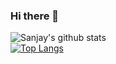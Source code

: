 ### Hi there 👋
![Sanjay's github stats](https://github-readme-stats.vercel.app/api?username=sanjay-thiyagarajan&show_icons=true&theme=radical) <br>
[![Top Langs](https://github-readme-stats.vercel.app/api/top-langs/?username=sanjay-thiyagarajan&layout=compact)](https://github.com/sanjay-thiyagarajan/github-readme-stats)
<!--
**sanjay-thiyagarajan/sanjay-thiyagarajan** is a ✨ _special_ ✨ repository because its `README.md` (this file) appears on your GitHub profile.

Here are some ideas to get you started:

- 🔭 I’m currently working on ...
- 🌱 I’m currently learning ...
- 👯 I’m looking to collaborate on ...
- 🤔 I’m looking for help with ...
- 💬 Ask me about ...
- 📫 How to reach me: ...
- 😄 Pronouns: ...
- ⚡ Fun fact: ...
-->

